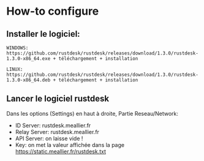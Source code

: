 # How-to configure




## Installer le logiciel:

    WINDOWS: https://github.com/rustdesk/rustdesk/releases/download/1.3.0/rustdesk-1.3.0-x86_64.exe + téléchargement + installation

    LINUX: https://github.com/rustdesk/rustdesk/releases/download/1.3.0/rustdesk-1.3.0-x86_64.deb + téléchargement + installation

## Lancer le logiciel rustdesk

Dans les options (Settings) en haut à droite, Partie Reseau/Network:

* ID Server: rustdesk.meallier.fr
* Relay Server: rustdesk.meallier.fr
* API Server: on laisse vide !
* Key: on met la valeur affichée dans la page https://static.meallier.fr/rustdesk.txt